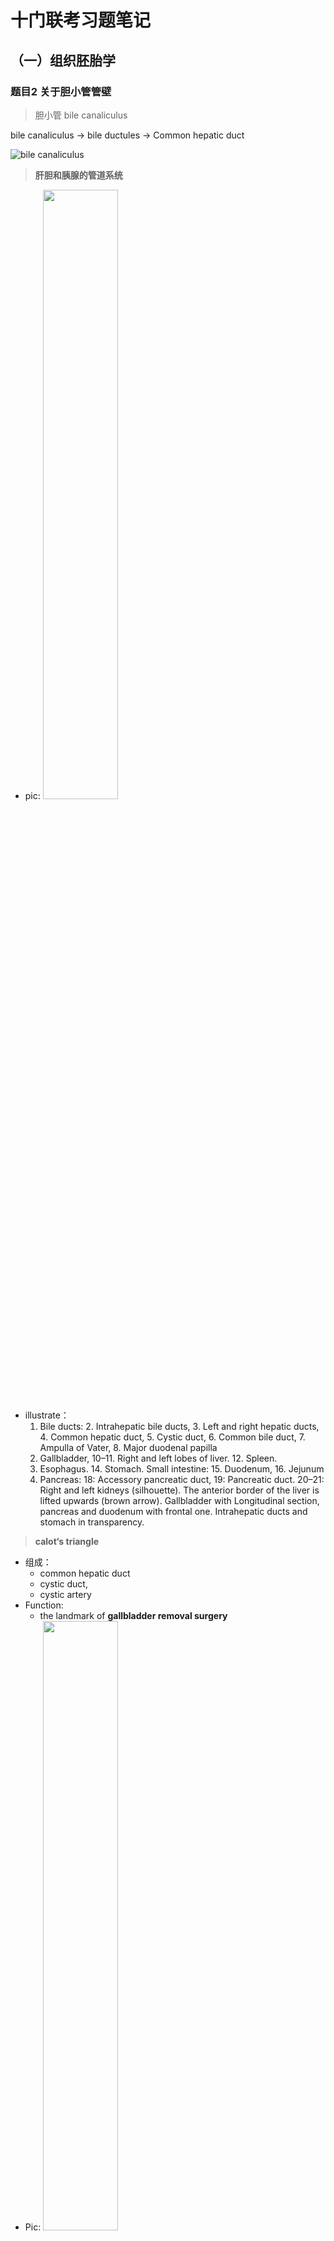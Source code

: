 # 十门联考习题笔记

## （一）组织胚胎学
### 题目2  关于胆小管管壁
> 胆小管 bile canaliculus

bile canaliculus -> bile ductules -> Common hepatic duct

![bile canaliculus](http://os9j59rou.bkt.clouddn.com/4e31530ba96cdf5b59dfaf80149e50a1.png)



> **肝胆和胰腺的管道系统**

* pic:
  <img src="https://upload.wikimedia.org/wikipedia/commons/1/14/Biliary_system_multilingual.svg" width="50%" />
* illustrate：
  1. Bile ducts: 2. Intrahepatic bile ducts, 3. Left and right hepatic ducts, 4. Common hepatic duct, 5. Cystic duct, 6. Common bile duct, 7. Ampulla of Vater, 8. Major duodenal papilla
  9. Gallbladder, 10–11. Right and left lobes of liver. 12. Spleen.
  13. Esophagus. 14. Stomach. Small intestine: 15. Duodenum, 16. Jejunum
  17. Pancreas: 18: Accessory pancreatic duct, 19: Pancreatic duct.
  20–21: Right and left kidneys (silhouette).
  The anterior border of the liver is lifted upwards (brown arrow). Gallbladder with Longitudinal section, pancreas and duodenum with frontal one. Intrahepatic ducts and stomach in transparency.


> **calot‘s triangle**

* 组成：
  * common hepatic duct
  * cystic duct,
  * cystic artery
* Function:
  * the landmark of **gallbladder removal surgery**
* Pic:  <img src="https://upload.wikimedia.org/wikipedia/commons/6/65/Gray532.png" width="50%" />

> Liver histology
 [link](https://histo.life.illinois.edu/histo/atlas/image.php?sname=w44&iname=10a4&w=900) 可以看到胆管，小动脉，和门静脉

* Q1：在镜下如何判断静脉？

![protal vein](http://os9j59rou.bkt.clouddn.com/4221648379a8c5468c2c667f8873aaaf.png)

* Q2 门静脉和中央静脉有什么区别？A2：就图片来看，中央静脉（central vein）1.位于肝小叶中央 2.半径较小 3.周围结缔组织不多，没有胆管和小动脉伴行。门静脉（protal vein）：反之

> 静脉（vein）

`参考：A+医学百科 | HISTOLOGY：A Text and Atlas 6th p410|`

* 分类 (中大静脉含有内膜向内折叠形成的静脉瓣)
  1. 毛细血管后微静脉（Postcapillary venule） 10–50 μm
  2. 微静脉（venule） 50-100μm
  3. 小静脉（small vein）0.1-1mm
  4. 中静脉（medium-sized vein）1-10mm
  5. 大静脉（large vein）>10mm

> 血管的组成

* 内膜（tunica intimia）
  1. 内皮层（endothelium）:single layer of squarnous epithulial cells.
  2. 基底层(basal lamina):有胶原，蛋白多糖，糖蛋白组成
  3. 内皮下层（subendothelium layer）:为疏松结缔组织 `动脉和小动脉这一层有弹性膜`
* 中膜（tunica media）： 由环形平滑肌细胞构成，为内外弹性膜中间的部分，肌细胞产生中膜间质：弹性蛋白，网状纤维，蛋白多糖。
* 外膜（tunica adventitia）：主要为胶原组织，有一部分弹性纤维，外外周和疏松结缔组织相接
  * 动脉系统外膜 **薄**；静脉系统外膜 **厚**
  * `大动脉和静脉外膜有1. vasa vasorum 血管滋养管 2. nervi vasucularis 血管神经，控制血管的收缩`
